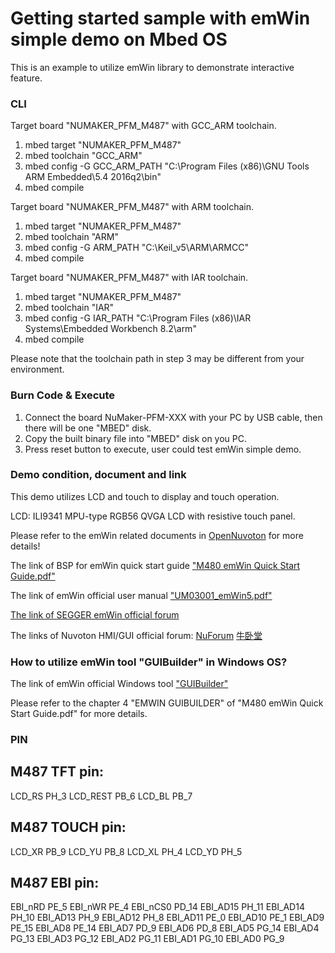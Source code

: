 # Getting started sample with emWin simple demo on Mbed OS

This is an example to utilize emWin library to demonstrate interactive feature.

### CLI
Target board "NUMAKER_PFM_M487" with GCC_ARM toolchain.
1. mbed target "NUMAKER_PFM_M487"
2. mbed toolchain "GCC_ARM"
3. mbed config -G GCC_ARM_PATH "C:\Program Files (x86)\GNU Tools ARM Embedded\5.4 2016q2\bin"
4. mbed compile

Target board "NUMAKER_PFM_M487" with ARM toolchain.
1. mbed target "NUMAKER_PFM_M487"
2. mbed toolchain "ARM"
3. mbed config -G ARM_PATH "C:\Keil_v5\ARM\ARMCC"
4. mbed compile

Target board "NUMAKER_PFM_M487" with IAR toolchain.
1. mbed target "NUMAKER_PFM_M487"
2. mbed toolchain "IAR"
3. mbed config -G IAR_PATH "C:\Program Files (x86)\IAR Systems\Embedded Workbench 8.2\arm"
4. mbed compile

Please note that the toolchain path in step 3 may be different from your environment.

### Burn Code & Execute
1. Connect the board NuMaker-PFM-XXX with your PC by USB cable, then there will be one "MBED" disk.
2. Copy the built binary file into "MBED" disk on you PC.
3. Press reset button to execute, user could test emWin simple demo.

### Demo condition, document and link
This demo utilizes LCD and touch to display and touch operation.

LCD: ILI9341 MPU-type RGB56 QVGA LCD with resistive touch panel.

Please refer to the emWin related documents in [OpenNuvoton](https://github.com/OpenNuvoton/M480BSP) for more details!

The link of BSP for emWin quick start guide ["M480 emWin Quick Start Guide.pdf"](https://github.com/OpenNuvoton/M480BSP)

The link of emWin official user manual ["UM03001_emWin5.pdf"](https://github.com/OpenNuvoton/M480BSP/tree/master/ThirdParty/emWin/Doc)

[The link of SEGGER emWin official forum](https://forum.segger.com/index.php/Board/12-emWin-related/)

The links of Nuvoton HMI/GUI official forum:
[NuForum](http://forum.nuvoton.com/viewforum.php?f=31)
[牛卧堂](http://nuvoton-mcu.com/forum.php?mod=forumdisplay&fid=86)

### How to utilize emWin tool "GUIBuilder" in Windows OS?
The link of emWin official Windows tool ["GUIBuilder"](https://github.com/OpenNuvoton/M480BSP/tree/master/ThirdParty/emWin/Tool)

Please refer to the chapter 4 "EMWIN GUIBUILDER" of "M480 emWin Quick Start Guide.pdf" for more details.

### PIN
M487 TFT pin:
-------------
LCD_RS   PH_3
LCD_REST PB_6
LCD_BL   PB_7

M487 TOUCH pin:
---------------
LCD_XR PB_9
LCD_YU PB_8
LCD_XL PH_4
LCD_YD PH_5

M487 EBI pin:
-------------
EBI_nRD  PE_5
EBI_nWR  PE_4
EBI_nCS0 PD_14
EBI_AD15 PH_11
EBI_AD14 PH_10
EBI_AD13 PH_9
EBI_AD12 PH_8
EBI_AD11 PE_0
EBI_AD10 PE_1
EBI_AD9  PE_15
EBI_AD8  PE_14
EBI_AD7  PD_9
EBI_AD6  PD_8
EBI_AD5  PG_14
EBI_AD4  PG_13
EBI_AD3  PG_12
EBI_AD2  PG_11
EBI_AD1  PG_10
EBI_AD0  PG_9
